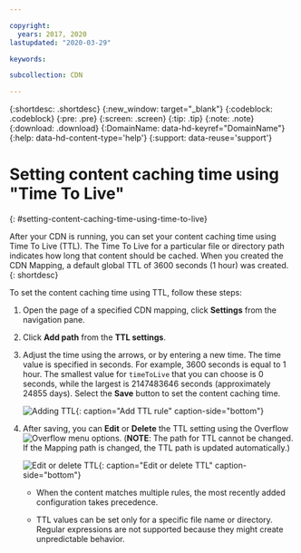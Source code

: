 ```yaml
---

copyright:
  years: 2017, 2020
lastupdated: "2020-03-29"

keywords:

subcollection: CDN

---
```


{:shortdesc: .shortdesc}
{:new_window: target="_blank"}
{:codeblock: .codeblock}
{:pre: .pre}
{:screen: .screen}
{:tip: .tip}
{:note: .note}
{:download: .download}
{:DomainName: data-hd-keyref="DomainName"}
{:help: data-hd-content-type='help'}
{:support: data-reuse='support'}

# Setting content caching time using "Time To Live"
{: #setting-content-caching-time-using-time-to-live}

After your CDN is running, you can set your content caching time using Time To Live (TTL). The Time To Live for a particular file or directory path indicates how long that content should be cached. When you created the CDN Mapping, a default global TTL of 3600 seconds (1 hour) was created.
{: shortdesc}

To set the content caching time using TTL, follow these steps:

1. Open the page of a specified CDN mapping, click **Settings** from the navigation pane.
2. Click **Add path** from the **TTL settings**.
3. Adjust the time using the arrows, or by entering a new time. The time value is specified in seconds. For example, 3600 seconds is equal to 1 hour. The smallest value for `timeToLive` that you can choose is 0 seconds, while the largest is 2147483646 seconds (approximately 24855 days). Select the **Save** button to set the content caching time.

   ![Adding TTL](images/adding-path.png){: caption="Add TTL rule" caption-side="bottom"}

4. After saving, you can **Edit** or **Delete** the TTL setting using the Overflow ![Overflow menu](images/overflow.png) options. (**NOTE**: The path for TTL cannot be changed. If the Mapping path is changed, the TTL path is updated automatically.)

   ![Edit or delete TTL](images/edit-delete-ttl-setting.png){: caption="Edit or delete TTL" caption-side="bottom"}

   * When the content matches multiple rules, the most recently added configuration takes precedence.

   * TTL values can be set only for a specific file name or directory. Regular expressions are not supported because they might create unpredictable behavior.
